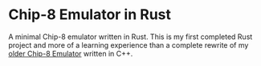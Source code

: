 # Chip-8 Emulator in Rust

A minimal Chip-8 emulator written in Rust. This is my first completed Rust project and more of a learning experience than a complete rewrite of my [older Chip-8 Emulator](https://github.com/omrawaley/chip-8-emulator) written in C++.
